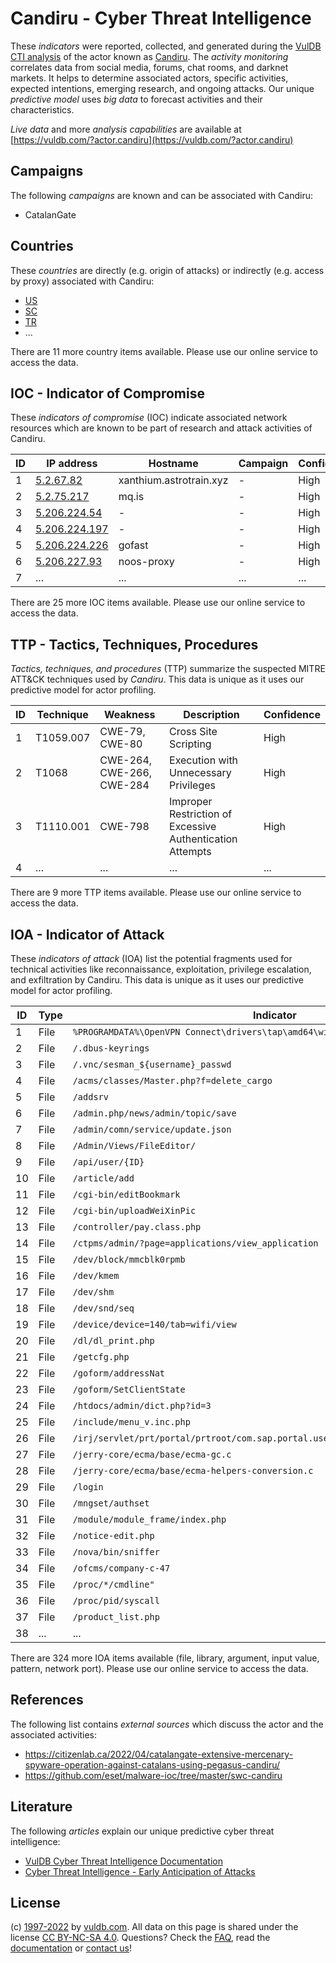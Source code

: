 # Candiru - Cyber Threat Intelligence

These _indicators_ were reported, collected, and generated during the [VulDB CTI analysis](https://vuldb.com/?kb.cti) of the actor known as [Candiru](https://vuldb.com/?actor.candiru). The _activity monitoring_ correlates data from social media, forums, chat rooms, and darknet markets. It helps to determine associated actors, specific activities, expected intentions, emerging research, and ongoing attacks. Our unique _predictive model_ uses _big data_ to forecast activities and their characteristics.

_Live data_ and more _analysis capabilities_ are available at [https://vuldb.com/?actor.candiru](https://vuldb.com/?actor.candiru)

## Campaigns

The following _campaigns_ are known and can be associated with Candiru:

* CatalanGate

## Countries

These _countries_ are directly (e.g. origin of attacks) or indirectly (e.g. access by proxy) associated with Candiru:

* [US](https://vuldb.com/?country.us)
* [SC](https://vuldb.com/?country.sc)
* [TR](https://vuldb.com/?country.tr)
* ...

There are 11 more country items available. Please use our online service to access the data.

## IOC - Indicator of Compromise

These _indicators of compromise_ (IOC) indicate associated network resources which are known to be part of research and attack activities of Candiru.

ID | IP address | Hostname | Campaign | Confidence
-- | ---------- | -------- | -------- | ----------
1 | [5.2.67.82](https://vuldb.com/?ip.5.2.67.82) | xanthium.astrotrain.xyz | - | High
2 | [5.2.75.217](https://vuldb.com/?ip.5.2.75.217) | mq.is | - | High
3 | [5.206.224.54](https://vuldb.com/?ip.5.206.224.54) | - | - | High
4 | [5.206.224.197](https://vuldb.com/?ip.5.206.224.197) | - | - | High
5 | [5.206.224.226](https://vuldb.com/?ip.5.206.224.226) | gofast | - | High
6 | [5.206.227.93](https://vuldb.com/?ip.5.206.227.93) | noos-proxy | - | High
7 | ... | ... | ... | ...

There are 25 more IOC items available. Please use our online service to access the data.

## TTP - Tactics, Techniques, Procedures

_Tactics, techniques, and procedures_ (TTP) summarize the suspected MITRE ATT&CK techniques used by _Candiru_. This data is unique as it uses our predictive model for actor profiling.

ID | Technique | Weakness | Description | Confidence
-- | --------- | -------- | ----------- | ----------
1 | T1059.007 | CWE-79, CWE-80 | Cross Site Scripting | High
2 | T1068 | CWE-264, CWE-266, CWE-284 | Execution with Unnecessary Privileges | High
3 | T1110.001 | CWE-798 | Improper Restriction of Excessive Authentication Attempts | High
4 | ... | ... | ... | ...

There are 9 more TTP items available. Please use our online service to access the data.

## IOA - Indicator of Attack

These _indicators of attack_ (IOA) list the potential fragments used for technical activities like reconnaissance, exploitation, privilege escalation, and exfiltration by Candiru. This data is unique as it uses our predictive model for actor profiling.

ID | Type | Indicator | Confidence
-- | ---- | --------- | ----------
1 | File | `%PROGRAMDATA%\OpenVPN Connect\drivers\tap\amd64\win10` | High
2 | File | `/.dbus-keyrings` | High
3 | File | `/.vnc/sesman_${username}_passwd` | High
4 | File | `/acms/classes/Master.php?f=delete_cargo` | High
5 | File | `/addsrv` | Low
6 | File | `/admin.php/news/admin/topic/save` | High
7 | File | `/admin/comn/service/update.json` | High
8 | File | `/Admin/Views/FileEditor/` | High
9 | File | `/api/user/{ID}` | High
10 | File | `/article/add` | Medium
11 | File | `/cgi-bin/editBookmark` | High
12 | File | `/cgi-bin/uploadWeiXinPic` | High
13 | File | `/controller/pay.class.php` | High
14 | File | `/ctpms/admin/?page=applications/view_application` | High
15 | File | `/dev/block/mmcblk0rpmb` | High
16 | File | `/dev/kmem` | Medium
17 | File | `/dev/shm` | Medium
18 | File | `/dev/snd/seq` | Medium
19 | File | `/device/device=140/tab=wifi/view` | High
20 | File | `/dl/dl_print.php` | High
21 | File | `/getcfg.php` | Medium
22 | File | `/goform/addressNat` | High
23 | File | `/goform/SetClientState` | High
24 | File | `/htdocs/admin/dict.php?id=3` | High
25 | File | `/include/menu_v.inc.php` | High
26 | File | `/irj/servlet/prt/portal/prtroot/com.sap.portal.usermanagement.admin.UserMapping` | High
27 | File | `/jerry-core/ecma/base/ecma-gc.c` | High
28 | File | `/jerry-core/ecma/base/ecma-helpers-conversion.c` | High
29 | File | `/login` | Low
30 | File | `/mngset/authset` | High
31 | File | `/module/module_frame/index.php` | High
32 | File | `/notice-edit.php` | High
33 | File | `/nova/bin/sniffer` | High
34 | File | `/ofcms/company-c-47` | High
35 | File | `/proc/*/cmdline"` | High
36 | File | `/proc/pid/syscall` | High
37 | File | `/product_list.php` | High
38 | ... | ... | ...

There are 324 more IOA items available (file, library, argument, input value, pattern, network port). Please use our online service to access the data.

## References

The following list contains _external sources_ which discuss the actor and the associated activities:

* https://citizenlab.ca/2022/04/catalangate-extensive-mercenary-spyware-operation-against-catalans-using-pegasus-candiru/
* https://github.com/eset/malware-ioc/tree/master/swc-candiru

## Literature

The following _articles_ explain our unique predictive cyber threat intelligence:

* [VulDB Cyber Threat Intelligence Documentation](https://vuldb.com/?kb.cti)
* [Cyber Threat Intelligence - Early Anticipation of Attacks](https://www.scip.ch/en/?labs.20201022)

## License

(c) [1997-2022](https://vuldb.com/?kb.changelog) by [vuldb.com](https://vuldb.com/?kb.about). All data on this page is shared under the license [CC BY-NC-SA 4.0](https://creativecommons.org/licenses/by-nc-sa/4.0/). Questions? Check the [FAQ](https://vuldb.com/?kb.faq), read the [documentation](https://vuldb.com/?kb) or [contact us](https://vuldb.com/?contact)!
